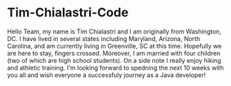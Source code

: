 # Tim-Chialastri-Code

Hello Team, my name is Tim Chialastri and I am originally from Washington, DC. I have lived in several states including Maryland, Arizona, North Carolina, and am currently living in Greenville, SC at this time. Hopefully we are here to stay, fingers crossed. Moreover, I am married with four children (two of which are high school students). On a side note I really enjoy hiking and athletic training. I'm looking forward to spedning the next 10 weeks with you all and wish everyone a successfuly journey as a Java developer!

